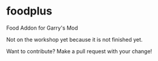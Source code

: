 # foodplus
Food Addon for Garry's Mod

Not on the workshop yet because it is not finished yet.

Want to contribute? Make a pull request with your change!
